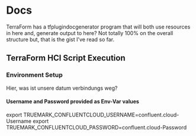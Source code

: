 
# Docs
TerraForm has a tfplugindocgenerator program that will both use resources in here and, generate
output to here? Not totally 100% on the overall structure but, that is the gist I've read so far. 


## TerraForm HCI Script Execution

### Environment Setup

Hier, was ist unsere datum verbindungs weg? 


#### Username and Password provided as Env-Var values
export TRUEMARK_CONFLUENTCLOUD_USERNAME=confluent.cloud-Username
export TRUEMARK_CONFLUENTCLOUD_PASSWORD=confluent.cloud-Password
            